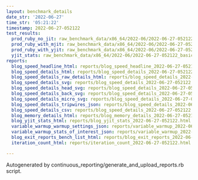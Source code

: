 ```yaml
---
layout: benchmark_details
date_str: '2022-06-27'
time_str: '05:21:22'
timestamp: 2022-06-27-052122
test_results:
  prod_ruby_no_jit: raw_benchmark_data/x86_64/2022-06/2022-06-27-052122_basic_benchmark_prod_ruby_no_jit.json
  prod_ruby_with_mjit: raw_benchmark_data/x86_64/2022-06/2022-06-27-052122_basic_benchmark_prod_ruby_with_mjit.json
  prod_ruby_with_yjit: raw_benchmark_data/x86_64/2022-06/2022-06-27-052122_basic_benchmark_prod_ruby_with_yjit.json
  yjit_stats: raw_benchmark_data/x86_64/2022-06/2022-06-27-052122_basic_benchmark_yjit_stats.json
reports:
  blog_speed_headline_html: reports/blog_speed_headline_2022-06-27-052122.html
  blog_speed_details_html: reports/blog_speed_details_2022-06-27-052122.html
  blog_speed_details_raw_details_html: reports/blog_speed_details_2022-06-27-052122.raw_details.html
  blog_speed_details_svg: reports/blog_speed_details_2022-06-27-052122.svg
  blog_speed_details_head_svg: reports/blog_speed_details_2022-06-27-052122.head.svg
  blog_speed_details_back_svg: reports/blog_speed_details_2022-06-27-052122.back.svg
  blog_speed_details_micro_svg: reports/blog_speed_details_2022-06-27-052122.micro.svg
  blog_speed_details_tripwires_json: reports/blog_speed_details_2022-06-27-052122.tripwires.json
  blog_speed_details_csv: reports/blog_speed_details_2022-06-27-052122.csv
  blog_memory_details_html: reports/blog_memory_details_2022-06-27-052122.html
  blog_yjit_stats_html: reports/blog_yjit_stats_2022-06-27-052122.html
  variable_warmup_warmup_settings_json: reports/variable_warmup_2022-06-27-052122.warmup_settings.json
  variable_warmup_stats_of_interest_json: reports/variable_warmup_2022-06-27-052122.stats_of_interest.json
  blog_exit_reports_bench_list_html: reports/blog_exit_reports_2022-06-27-052122.bench_list.html
  iteration_count_html: reports/iteration_count_2022-06-27-052122.html

---
```

Autogenerated by continuous_reporting/generate_and_upload_reports.rb script.
